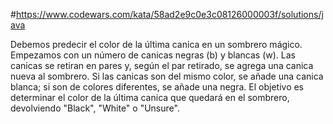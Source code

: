 #https://www.codewars.com/kata/58ad2e9c0e3c08126000003f/solutions/java

Debemos predecir el color de la última canica en un sombrero mágico. 
Empezamos con un número de canicas negras (b) y blancas (w). 
Las canicas se retiran en pares y, según el par retirado, se agrega una canica nueva al sombrero. 
Si las canicas son del mismo color, se añade una canica blanca; si son de colores diferentes, se añade una negra. El objetivo es determinar el color de la última canica que quedará en el sombrero, devolviendo "Black", "White" o "Unsure".
